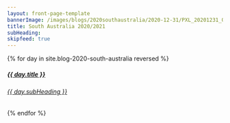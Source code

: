 ```yaml
---
layout: front-page-template
bannerImage: /images/blogs/2020southaustralia/2020-12-31/PXL_20201231_094034769.jpg_compressed.JPEG
title: South Australia 2020/2021
subHeading: 
skipfeed: true
---
```


<div class="text-uppercase adventure-list experience">
  {% for day in site.blog-2020-south-australia reversed %}
    <div class="col-md-6 col-sm-6 animated fadeInUp" data-wow-delay="0.1s" data-wow-duration="1s">
      <a href="{{day.url | prepend: site.baseurl}}">
        <img src="{{ day.bannerImage }}"  alt="" class="img-responsive">
        <div class="overlay-lnk text-uppercase text-center">
          <i class="icon icon-streetsign"></i>
          <h5>{{ day.title }}</h5>
          <h6>{{ day.subHeading }}</h6>
        </div>
      </a>
    </div>
  {% endfor %}
</div>

